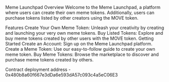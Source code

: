 Meme Launchpad Overview Welcome to the Meme Launchpad, a platform where users can create their own meme tokens. Additionally, users can purchase tokens listed by other creators using the MOVE token.

Features Create Your Own Meme Token: Unleash your creativity by creating and launching your very own meme tokens. Buy Listed Tokens: Explore and buy meme tokens created by other users with the MOVE token. Getting Started Create an Account: Sign up on the Meme Launchpad platform. Create a Meme Token: Use our easy-to-follow guide to create your own meme token. Buy Meme Tokens: Browse the marketplace to discover and purchase meme tokens created by others.

Contract deployment address - 0x480b8a60f667e3dDa6e593dA57c093c4a5eC06E3
